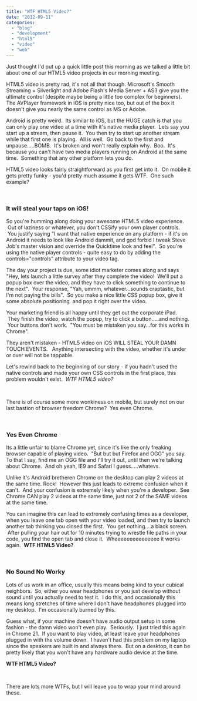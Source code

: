 ```yaml
---
title: "WTF HTML5 Video?"
date: "2012-09-11"
categories:
  - "blog"
  - "development"
  - "html5"
  - "video"
  - "web"
---
```


Just thought I'd put up a quick little post this morning as we talked a little bit about one of our HTML5 video projects in our morning meeting.

HTML5 video is pretty rad, it's not all that though. Microsoft's Smooth Streaming + Silverlight and Adobe Flash's Media Server + AS3 give you the ultimate control (despite maybe being a little too complex for beginners). The AVPlayer framework in iOS is pretty nice too, but out of the box it doesn't give you nearly the same control as MS or Adobe.

Android is pretty weird.  Its similar to iOS, but the HUGE catch is that you can only play one video at a time with it's native media player.  Lets say you start up a stream, then pause it.  You then try to start up another stream while that first one is playing.  All is well.  Go back to the first and unpause.....BOMB.  It's broken and won't really explain why.  Boo.  It's because you can't have two media players running on Android at the same time.  Something that any other platform lets you do.

HTML5 video looks fairly straightforward as you first get into it.  On mobile it gets pretty funky - you'd pretty much assume it gets WTF.  One such example?

 

### It will steal your taps on iOS!

So you're humming along doing your awesome HTML5 video experience.  Out of laziness or whatever, you don't CSSify your own player controls.  You justify saying "I want that native experience on any platform - if it's on Android it needs to look like Android dammit, and god forbid I tweak Steve Job's master vision and override the Quicktime look and feel".  So you're using the native player controls - quite easy to do by adding the controls="controls" attribute to your video tag.

The day your project is due, some idiot marketer comes along and says "Hey, lets launch a little survey after they complete the video!  We'll put a popup box over the video, and they have to click something to continue to the next".  Your response, "Yah, ummm, whatever...sounds craptastic, but I'm not paying the bills".  So you make a nice little CSS popup box, give it some absolute positioning  and pop it right over the video.

Your marketing friend is all happy until they get out the corporate iPad.  They finish the video, watch the popup, try to click a button.....and nothing.  Your buttons don't work.  "You must be mistaken you say...for this works in Chrome".

They aren't mistaken - HTML5 video on iOS WILL STEAL YOUR DAMN TOUCH EVENTS.   Anything intersecting with the video, whether it's under or over will not be tappable.

Let's rewind back to the beginning of our story - if you hadn't used the native controls and made your own CSS controls in the first place, this problem wouldn't exist.  _WTF HTML5 video?_

 

There is of course some more wonkiness on mobile, but surely not on our last bastion of browser freedom Chrome?  Yes even Chrome.

 

### Yes Even Chrome

Its a little unfair to blame Chrome yet, since it's like the only freaking browser capable of playing video.  "But but but Firefox and OGG" you say.   To that I say, find me an OGG file and I'll try it out, until then we're talking about Chrome.  And oh yeah, IE9 and Safari I guess.....whatevs.

Unlike it's Android bretheren Chrome on the desktop can play 2 videos at the same time. Rock!  However this just leads to extreme confusion when it can't.  And your confusion is extremely likely when you're a developer.  See Chrome CAN play 2 videos at the same time, just not 2 of the SAME videos at the same time.

You can imagine this can lead to extremely confusing times as a developer, when you leave one tab open with your video loaded, and then try to launch another tab thinking you closed the first.  You get nothing....a black screen.  After pulling your hair out for 10 minutes trying to wrestle file paths in your code, you find the open tab and close it.  Wheeeeeeeeeeeeeee it works again.  **WTF HTML5 Video?**

 

### No Sound No Worky

Lots of us work in an office, usually this means being kind to your cubical neighbors.  So, either you wear headphones or you just develop without sound until you actually need to test it.  I do this, and occasionally this means long stretches of time where I don't have headphones plugged into my desktop.  I'm occasionally burned by this.

Guess what, if your machine doesn't have audio output setup in some fashion - the damn video won't even play.  Seriously.  I just tried this again in Chrome 21.  If you want to play video, at least leave your headphones plugged in with the volume down.  I haven't had this problem on my laptop since the speakers are built in and always there.  But on a desktop, it can be pretty likely that you won't have any hardware audio device at the time.

**WTF HTML5 Video?**

 

There are lots more WTFs, but I will leave you to wrap your mind around these.
